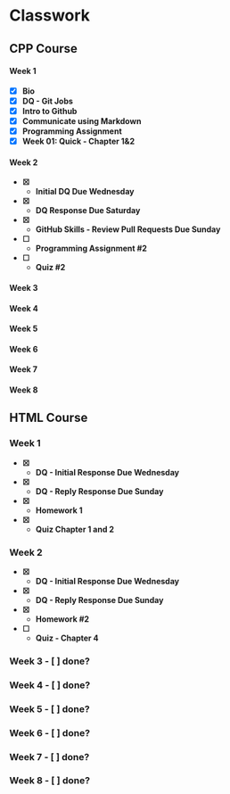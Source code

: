 # Classwork                                                            
<b>

## CPP Course

<b>
 
#### Week 1 
- [x] Bio
- [x] DQ - Git Jobs
- [x] Intro to Github
- [x] Communicate using Markdown
- [x] Programming Assignment
- [x] Week 01: Quick - Chapter 1&2

#### Week 2
- [x] - Initial DQ Due Wednesday
- [x] - DQ Response Due Saturday
- [x] - GitHub Skills - Review Pull Requests Due Sunday
- [ ] - Programming Assignment #2
- [ ] - Quiz #2

#### Week 3

#### Week 4

#### Week 5

#### Week 6

#### Week 7

#### Week 8




<b>

## HTML Course

<b>
  
### Week 1
  - [x] - DQ - Initial Response Due Wednesday
  - [x] - DQ - Reply Response Due Sunday
  - [x] - Homework 1
  - [x] - Quiz Chapter 1 and 2

### Week 2
  - [x] - DQ - Initial Response Due Wednesday
  - [x] - DQ - Reply Response Due Sunday
  - [x] - Homework #2
  - [ ] - Quiz - Chapter 4

### Week 3 - [ ] done?


### Week 4 - [ ] done?


### Week 5 - [ ] done?


### Week 6 - [ ] done?


### Week 7 - [ ] done?


### Week 8 - [ ] done?




